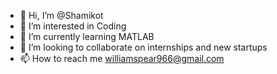 - 👋 Hi, I’m @Shamikot
- 👀 I’m interested in Coding
- 🌱 I’m currently learning MATLAB
- 💞️ I’m looking to collaborate on internships and new startups
- 📫 How to reach me williamspear966@gmail.com

<!---
Shamikot/Shamikot is a ✨ special ✨ repository because its `README.md` (this file) appears on your GitHub profile.
You can click the Preview link to take a look at your changes.
--->
